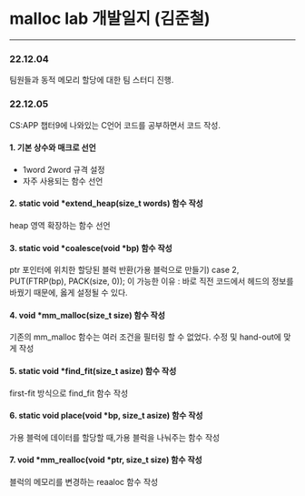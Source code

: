 # malloc lab 개발일지 (김준철)

---

### 22.12.04

팀원들과 동적 메모리 할당에 대한 팀 스터디 진행.

### 22.12.05

CS:APP 챕터9에 나와있는 C언어 코드를 공부하면서 코드 작성.

#### 1. 기본 상수와 매크로 선언

-   1word 2word 규격 설정
-   자주 사용되는 함수 선언

#### 2. static void \*extend_heap(size_t words) 함수 작성

heap 영역 확장하는 함수 선언

#### 3. static void \*coalesce(void \*bp) 함수 작성

ptr 포인터에 위치한 할당된 블럭 반환(가용 블럭으로 만들기)
case 2, PUT(FTRP(bp), PACK(size, 0)); 이 가능한 이유 :
바로 직전 코드에서 헤드의 정보를 바꿨기 때문에, 옳게 설정될 수 있다.

#### 4. void \*mm_malloc(size_t size) 함수 작성

기존의 mm_malloc 함수는 여러 조건을 필터링 할 수 없었다.
수정 및 hand-out에 맞게 작성

#### 5. static void \*find_fit(size_t asize) 함수 작성

first-fit 방식으로 find_fit 함수 작성

#### 6. static void place(void \*bp, size_t asize) 함수 작성

가용 블럭에 데이터를 할당할 때,가용 블럭을 나눠주는 함수 작성

#### 7. void *mm_realloc(void *ptr, size_t size) 함수 작성

블럭의 메모리를 변경하는 reaaloc 함수 작성
